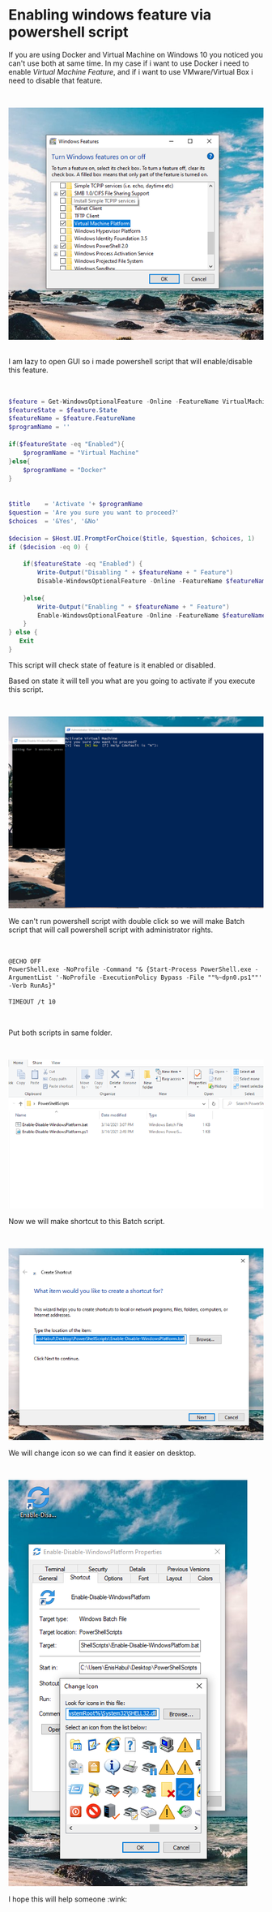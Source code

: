 # Enabling windows feature via powershell script


<p>If you are using Docker and Virtual Machine on Windows 10 you noticed you can't use both at same time. 
In my case if i want to use Docker i need to enable <em>Virtual Machine Feature</em>, and if i want to use VMware/Virtual Box i need to disable that feature.</p>
</br> 



![Windows Features](https://raw.githubusercontent.com/Enzzza/powershell-enable-winfeature/main/images/img1.PNG)  
</br> 


<p>I am lazy to open GUI so i made  powershell script that will enable/disable this feature.</p>
</br>   

```powershell
$feature = Get-WindowsOptionalFeature -Online -FeatureName VirtualMachinePlatform
$featureState = $feature.State
$featureName = $feature.FeatureName
$programName = ''

if($featureState -eq "Enabled"){
    $programName = "Virtual Machine"
}else{
    $programName = "Docker"
}


$title    = 'Activate '+ $programName 
$question = 'Are you sure you want to proceed?'
$choices  = '&Yes', '&No'

$decision = $Host.UI.PromptForChoice($title, $question, $choices, 1)
if ($decision -eq 0) {
    
    if($featureState -eq "Enabled") {
        Write-Output("Disabling " + $featureName + " Feature")
        Disable-WindowsOptionalFeature -Online -FeatureName $featureName

    }else{
        Write-Output("Enabling " + $featureName + " Feature")
        Enable-WindowsOptionalFeature -Online -FeatureName $featureName -all
    }
} else {
   Exit
}
```  

<p>This script will check state of feature is it enabled or disabled.</p> 
<p>Based on state it will tell you what are you going to activate if you execute this script.</p>
</br> 




![Powershell script](https://raw.githubusercontent.com/Enzzza/powershell-enable-winfeature/main/images/img2.PNG)
</br> 

<p>We can't run powershell script with double click so we will make Batch script that will call powershell script with administrator rights.</p>
</br>   

```batch
@ECHO OFF
PowerShell.exe -NoProfile -Command "& {Start-Process PowerShell.exe -ArgumentList '-NoProfile -ExecutionPolicy Bypass -File ""%~dpn0.ps1""' -Verb RunAs}"

TIMEOUT /t 10

```
</br> 

<p>Put both scripts in same folder.</p>
</br> 

![Folder](https://raw.githubusercontent.com/Enzzza/powershell-enable-winfeature/main/images/img3.PNG)
</br> 
<p>Now we will make shortcut to this Batch script.</p>
</br> 

![Shortcut](https://raw.githubusercontent.com/Enzzza/powershell-enable-winfeature/main/images/img4.PNG)
</br> 
<p>We will change icon so we can find it easier on desktop.</p>
</br> 

![Icon](https://raw.githubusercontent.com/Enzzza/powershell-enable-winfeature/main/images/img5.PNG)
</br> 

<p> I hope this will help someone :wink:</p>